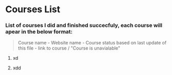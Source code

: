 # Courses List
### List of courses I did and finished succecfuly, each course will apear in the below format:
> Course name - Website name - Course status based on last update of this file - link to course / "Course is unavialable"



 1) xd
 2. xdd
